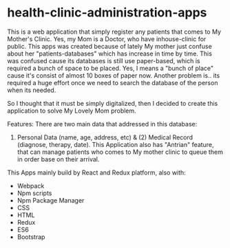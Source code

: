 # health-clinic-administration-apps

This is a web application that simply register any patients that comes to My Mother's Clinic.
Yes, my Mom is a Doctor, who have inhouse-clinic for public. 
This apps was created because of lately My mother just confuse about her "patients-databases" which has increase in time by time.
This was confused cause its databases is still use paper-based, which is required a bunch of space to be placed. 
Yes, I means a "bunch of place" cause it's consist of almost 10 boxes of paper now.
Another problem is.. its required a huge effort once we need to search the database of the person when its needed.

So I thought that it must be simply digitalized, then I decided to create this application to solve My Lovely Mom problem.

Features:
There are two main data that addressed in this database: 
1) Personal Data (name, age, address, etc) & (2) Medical Record (diagnose, therapy, date).
This Application also has "Antrian" feature, that can manage patients who comes to My mother clinic to queue them in order 
base on their arrival.

This Apps mainly build by React and Redux platform, also with:
- Webpack
- Npm scripts
- Npm Package Manager
- CSS
- HTML
- Redux
- ES6
- Bootstrap



